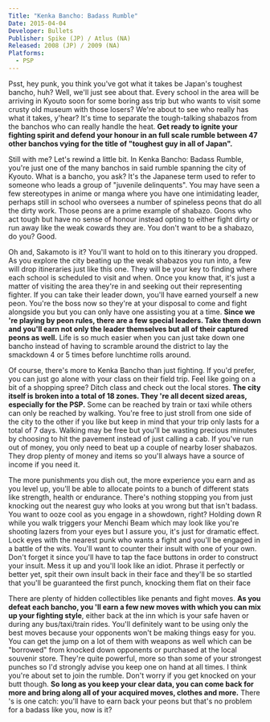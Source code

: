 ```yaml
---
Title: "Kenka Bancho: Badass Rumble"
Date: 2015-04-04
Developer: Bullets  
Publisher: Spike (JP) / Atlus (NA)  
Released: 2008 (JP) / 2009 (NA)  
Platforms:
  - PSP
---
```


Psst, hey punk, you think you've got what it takes be Japan's toughest bancho,
huh? Well, we'll just see about that. Every school in the area will be
arriving in Kyouto soon for some boring ass trip but who wants to visit some
crusty old museum with those losers? We're about to see who really has what it
takes, y'hear? It's time to separate the tough-talking shabazos from the
banchos who can really handle the heat. **Get ready to ignite your fighting
spirit and defend your honour in an full scale rumble between 47 other banchos
vying for the title of "toughest guy in all of Japan".**  
  
Still with me? Let's rewind a little bit. In Kenka Bancho: Badass Rumble,
you're just one of the many banchos in said rumble spanning the city of
Kyouto. What is a bancho, you ask? It's the Japanese term used to refer to
someone who leads a group of "juvenile delinquents". You may have seen a few
stereotypes in anime or manga where you have one intimidating leader, perhaps
still in school who oversees a number of spineless peons that do all the dirty
work. Those peons are a prime example of shabazo. Goons who act tough but have
no sense of honour instead opting to either fight dirty or run away like the
weak cowards they are. You don't want to be a shabazo, do you? Good.  
  
Oh and, Sakamoto is it? You'll want to hold on to this itinerary you dropped.
As you explore the city beating up the weak shabazos you run into, a few will
drop itineraries just like this one. They will be your key to finding where
each school is scheduled to visit and when. Once you know that, it's just a
matter of visiting the area they're in and seeking out their representing
fighter. If you can take their leader down, you'll have earned yourself a new
peon. You're the boss now so they're at your disposal to come and fight
alongside you but you can only have one assisting you at a time. **Since we
're playing by peon rules, there are a few special leaders. Take them down and
you'll earn not only the leader themselves but all of their captured peons as
well.** Life is so much easier when you can just take down one bancho instead
of having to scramble around the district to lay the smackdown 4 or 5 times
before lunchtime rolls around.  
  
Of course, there's more to Kenka Bancho than just fighting. If you'd prefer,
you can just go alone with your class on their field trip. Feel like going on
a bit of a shopping spree? Ditch class and check out the local stores. **The
city itself is broken into a total of 18 zones. They 're all decent sized
areas, especially for the PSP.** Some can be reached by train or taxi while
others can only be reached by walking. You're free to just stroll from one
side of the city to the other if you like but keep in mind that your trip only
lasts for a total of 7 days. Walking may be free but you'll be wasting
precious minutes by choosing to hit the pavement instead of just calling a
cab. If you've run out of money, you only need to beat up a couple of nearby
loser shabazos. They drop plenty of money and items so you'll always have a
source of income if you need it.  
  
The more punishments you dish out, the more experience you earn and as you
level up, you'll be able to allocate points to a bunch of different stats like
strength, health or endurance. There's nothing stopping you from just knocking
out the nearest guy who looks at you wrong but that isn't badass. You want to
ooze cool as you engage in a showdown, right? Holding down R while you walk
triggers your Menchi Beam which may look like you're shooting lazers from your
eyes but I assure you, it's just for dramatic effect. Lock eyes with the
nearest punk who wants a fight and you'll be engaged in a battle of the wits.
You'll want to counter their insult with one of your own. Don't forget it
since you'll have to tap the face buttons in order to construct your insult.
Mess it up and you'll look like an idiot. Phrase it perfectly or better yet,
spit their own insult back in their face and they'll be so startled that
you'll be guaranteed the first punch, knocking them flat on their face  
  
There are plenty of hidden collectibles like penants and fight moves. **As you
defeat each bancho, you 'll earn a few new moves with which you can mix up
your fighting style**, either back at the inn which is your safe haven or
during any bus/taxi/train rides. You'll definitely want to be using only the
best moves because your opponents won't be making things easy for you. You can
get the jump on a lot of them with weapons as well which can be "borrowed"
from knocked down opponents or purchased at the local souvenir store. They're
quite powerful, more so than some of your strongest punches so I'd strongly
advise you keep one on hand at all times. I think you're about set to join the
rumble. Don't worry if you get knocked on your butt though. **So long as you
keep your clear data, you can come back for more and bring along all of your
acquired moves, clothes and more.** There 's is one catch: you'll have to earn
back your peons but that's no problem for a badass like you, now is it?  

